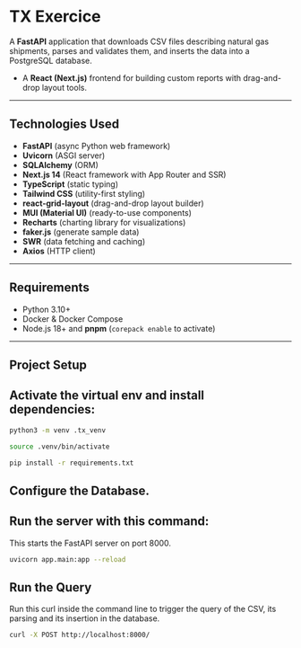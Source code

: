 # TX Exercice

A **FastAPI** application that downloads CSV files describing natural gas shipments, parses and validates them, and inserts the data into a PostgreSQL database.
- A **React (Next.js)** frontend for building custom reports with drag-and-drop layout tools.

---

## Technologies Used

- **FastAPI**               (async Python web framework)
- **Uvicorn**               (ASGI server)
- **SQLAlchemy**            (ORM)
- **Next.js 14**            (React framework with App Router and SSR)
- **TypeScript**            (static typing)
- **Tailwind CSS**          (utility-first styling)
- **react-grid-layout**     (drag-and-drop layout builder)
- **MUI (Material UI)**     (ready-to-use components)
- **Recharts**              (charting library for visualizations)
- **faker.js**              (generate sample data)
- **SWR**                   (data fetching and caching)
- **Axios**                 (HTTP client)

---

## Requirements

- Python 3.10+
- Docker & Docker Compose
- Node.js 18+ and **pnpm** (`corepack enable` to activate)

---

## Project Setup

## Activate the virtual env and install dependencies:

```bash
python3 -m venv .tx_venv

source .venv/bin/activate

pip install -r requirements.txt
```

## Configure the Database. 


## Run the server with this command:
This starts the FastAPI server on port 8000.

```bash
uvicorn app.main:app --reload
```

## Run the Query
Run this curl inside the command line to trigger the query of the CSV, its parsing and its insertion in the database.

```bash
curl -X POST http://localhost:8000/
```
